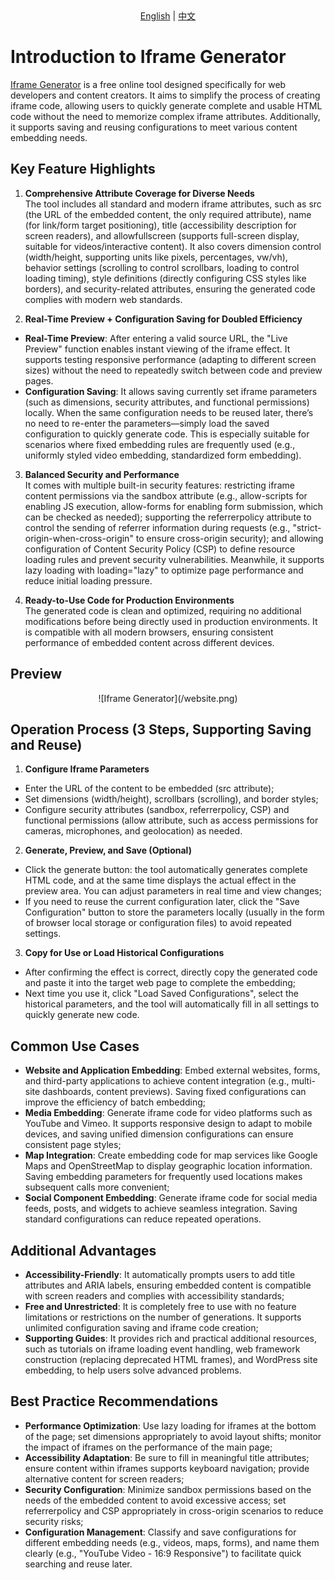 <div align="center">
  <a href="/README.md">English</a> | <a href="config/ZH_README.md">中文</a>
</div>

# Introduction to Iframe Generator
[Iframe Generator](https://iframe-generator.net/) is a free online tool designed specifically for web developers and content creators. It aims to simplify the process of creating iframe code, allowing users to quickly generate complete and usable HTML code without the need to memorize complex iframe attributes. Additionally, it supports saving and reusing configurations to meet various content embedding needs.


## Key Feature Highlights
1. **Comprehensive Attribute Coverage for Diverse Needs**  
The tool includes all standard and modern iframe attributes, such as src (the URL of the embedded content, the only required attribute), name (for link/form target positioning), title (accessibility description for screen readers), and allowfullscreen (supports full-screen display, suitable for videos/interactive content). It also covers dimension control (width/height, supporting units like pixels, percentages, vw/vh), behavior settings (scrolling to control scrollbars, loading to control loading timing), style definitions (directly configuring CSS styles like borders), and security-related attributes, ensuring the generated code complies with modern web standards.

2. **Real-Time Preview + Configuration Saving for Doubled Efficiency**  
- **Real-Time Preview**: After entering a valid source URL, the "Live Preview" function enables instant viewing of the iframe effect. It supports testing responsive performance (adapting to different screen sizes) without the need to repeatedly switch between code and preview pages.  
- **Configuration Saving**: It allows saving currently set iframe parameters (such as dimensions, security attributes, and functional permissions) locally. When the same configuration needs to be reused later, there’s no need to re-enter the parameters—simply load the saved configuration to quickly generate code. This is especially suitable for scenarios where fixed embedding rules are frequently used (e.g., uniformly styled video embedding, standardized form embedding).

3. **Balanced Security and Performance**  
It comes with multiple built-in security features: restricting iframe content permissions via the sandbox attribute (e.g., allow-scripts for enabling JS execution, allow-forms for enabling form submission, which can be checked as needed); supporting the referrerpolicy attribute to control the sending of referrer information during requests (e.g., "strict-origin-when-cross-origin" to ensure cross-origin security); and allowing configuration of Content Security Policy (CSP) to define resource loading rules and prevent security vulnerabilities. Meanwhile, it supports lazy loading with loading="lazy" to optimize page performance and reduce initial loading pressure.

4. **Ready-to-Use Code for Production Environments**  
The generated code is clean and optimized, requiring no additional modifications before being directly used in production environments. It is compatible with all modern browsers, ensuring consistent performance of embedded content across different devices.

## Preview
<div align="center">
![Iframe Generator](/website.png)
</div>

## Operation Process (3 Steps, Supporting Saving and Reuse)
1. **Configure Iframe Parameters**  
- Enter the URL of the content to be embedded (src attribute);  
- Set dimensions (width/height), scrollbars (scrolling), and border styles;  
- Configure security attributes (sandbox, referrerpolicy, CSP) and functional permissions (allow attribute, such as access permissions for cameras, microphones, and geolocation) as needed.

2. **Generate, Preview, and Save (Optional)**  
- Click the generate button: the tool automatically generates complete HTML code, and at the same time displays the actual effect in the preview area. You can adjust parameters in real time and view changes;  
- If you need to reuse the current configuration later, click the "Save Configuration" button to store the parameters locally (usually in the form of browser local storage or configuration files) to avoid repeated settings.

3. **Copy for Use or Load Historical Configurations**  
- After confirming the effect is correct, directly copy the generated code and paste it into the target web page to complete the embedding;  
- Next time you use it, click "Load Saved Configurations", select the historical parameters, and the tool will automatically fill in all settings to quickly generate new code.


## Common Use Cases
- **Website and Application Embedding**: Embed external websites, forms, and third-party applications to achieve content integration (e.g., multi-site dashboards, content previews). Saving fixed configurations can improve the efficiency of batch embedding;  
- **Media Embedding**: Generate iframe code for video platforms such as YouTube and Vimeo. It supports responsive design to adapt to mobile devices, and saving unified dimension configurations can ensure consistent page styles;  
- **Map Integration**: Create embedding code for map services like Google Maps and OpenStreetMap to display geographic location information. Saving embedding parameters for frequently used locations makes subsequent calls more convenient;  
- **Social Component Embedding**: Generate iframe code for social media feeds, posts, and widgets to achieve seamless integration. Saving standard configurations can reduce repeated operations.


## Additional Advantages
- **Accessibility-Friendly**: It automatically prompts users to add title attributes and ARIA labels, ensuring embedded content is compatible with screen readers and complies with accessibility standards;  
- **Free and Unrestricted**: It is completely free to use with no feature limitations or restrictions on the number of generations. It supports unlimited configuration saving and iframe code creation;  
- **Supporting Guides**: It provides rich and practical additional resources, such as tutorials on iframe loading event handling, web framework construction (replacing deprecated HTML frames), and WordPress site embedding, to help users solve advanced problems.


## Best Practice Recommendations
- **Performance Optimization**: Use lazy loading for iframes at the bottom of the page; set dimensions appropriately to avoid layout shifts; monitor the impact of iframes on the performance of the main page;  
- **Accessibility Adaptation**: Be sure to fill in meaningful title attributes; ensure content within iframes supports keyboard navigation; provide alternative content for screen readers;  
- **Security Configuration**: Minimize sandbox permissions based on the needs of the embedded content to avoid excessive access; set referrerpolicy and CSP appropriately in cross-origin scenarios to reduce security risks;  
- **Configuration Management**: Classify and save configurations for different embedding needs (e.g., videos, maps, forms), and name them clearly (e.g., "YouTube Video - 16:9 Responsive") to facilitate quick searching and reuse later.